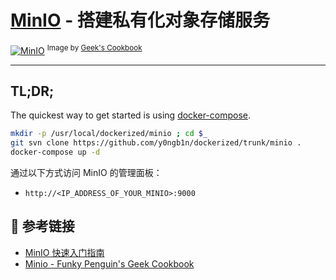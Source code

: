 # [MinIO](https://docs.min.io/cn/minio-quickstart-guide.html) - 搭建私有化对象存储服务

[![MinIO](https://i.loli.net/2020/05/13/itmGPvNwZBCq4lR.png "Hello MinIO!")](https://min.io/)
<sup>Image by [Geek's Cookbook](https://geek-cookbook.funkypenguin.co.nz/recipes/minio/)</sup>

---

## TL;DR;

The quickest way to get started is using [docker-compose](https://docs.docker.com/compose/).

```bash
mkdir -p /usr/local/dockerized/minio ; cd $_
git svn clone https://github.com/y0ngb1n/dockerized/trunk/minio .
docker-compose up -d
```

通过以下方式访问 MinIO 的管理面板：

- `http://<IP_ADDRESS_OF_YOUR_MINIO>:9000`

## 🔗️ 参考链接

+ [MinIO 快速入门指南](https://docs.min.io/cn/minio-quickstart-guide.html)
+ [Minio - Funky Penguin's Geek Cookbook](https://geek-cookbook.funkypenguin.co.nz/recipes/minio/)
